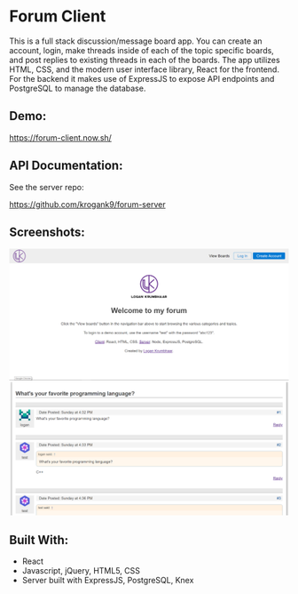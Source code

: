 # Forum Client

This is a full stack discussion/message board app. You can create an account, login, make threads inside of each of the topic specific boards, and post replies to existing threads in each of the boards. The app utilizes HTML, CSS, and the modern user interface library, React for the frontend. For the backend it makes use of ExpressJS to expose API endpoints and PostgreSQL to manage the database.

## Demo:

https://forum-client.now.sh/

## API Documentation:

See the server repo:

https://github.com/krogank9/forum-server

## Screenshots:

![recommendations](screenshot/landing-page.PNG)
![recommendations](screenshot/thread-page.PNG)

## Built With:

* React
* Javascript, jQuery, HTML5, CSS
* Server built with ExpressJS, PostgreSQL, Knex
